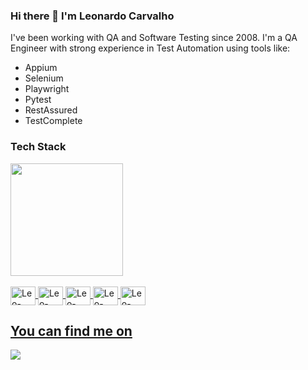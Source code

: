 ### Hi there 👋 I'm Leonardo Carvalho
I've been working with QA and Software Testing since 2008.
I'm a QA Engineer with strong experience in Test Automation using tools like:
- Appium
- Selenium
- Playwright
- Pytest
- RestAssured
- TestComplete

<!--
**leogcarvalho/leogcarvalho** is a ✨ _special_ ✨ repository because its `README.md` (this file) appears on your GitHub profile.

Here are some ideas to get you started:

- 🔭 I’m currently working on ...
- 🌱 I’m currently learning ...
- 👯 I’m looking to collaborate on ...
- 🤔 I’m looking for help with ...
- 💬 Ask me about ...
- 📫 How to reach me: ...
- 😄 Pronouns: ...
- ⚡ Fun fact: ...
-->
### Tech Stack
<div align="left">
  <a href="https://github.com/leogcarvalho">
  <img height="180em" src="https://github-readme-stats.vercel.app/api/top-langs/?username=leogcarvalho&layout=compact&langs_count=7&theme=dark"/>
</div>
<div style="display: inline_block"><br>
  <img align="center" alt="Leo-Python" height="30" width="40" src="https://cdn.jsdelivr.net/gh/devicons/devicon/icons/python/python-original.svg">
  <img align="center" alt="Leo-Java" height="30" width="40" src="https://cdn.jsdelivr.net/gh/devicons/devicon/icons/java/java-original-wordmark.svg">
  <img align="center" alt="Leo-Selenium" height="30" width="40" src="https://cdn.jsdelivr.net/gh/devicons/devicon/icons/selenium/selenium-original.svg">
  <img align="center" alt="Leo-Appium" height="30" width="40" src="https://static.cdnlogo.com/logos/a/64/appium.svg">
  <img align="center" alt="Leo-Playwright" height="30" width="40" src="https://blog.apify.com/content/images/2022/01/playwright-logo.png">
</div>
  
 ## You can find me on
 
<div> 
  <a href="https://www.linkedin.com/in/leogcarvalho" target="_blank"><img src="https://img.shields.io/badge/-LinkedIn-%230077B5?style=for-the-badge&logo=linkedin&logoColor=white" target="_blank"></a> 
</div>
